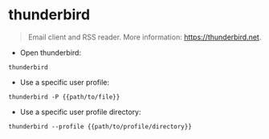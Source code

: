 # thunderbird

> Email client and RSS reader.
> More information: <https://thunderbird.net>.

- Open thunderbird:

`thunderbird`

- Use a specific user profile:

`thunderbird -P {{path/to/file}}`

- Use a specific user profile directory:

`thunderbird --profile {{path/to/profile/directory}}`

